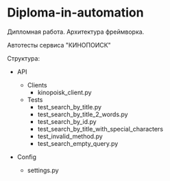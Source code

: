 # Diploma-in-automation
Дипломная работа. Архитектура фреймворка.

Автотесты сервиса "КИНОПОИСК"

Структура:

- API
	- Clients
		- kinopoisk_client.py
	- Tests
		- test_search_by_title.py
    	- test_search_by_title_2_words.py
  		- test_search_by_id.py
      	- test_search_by_title_with_special_characters
      	- test_invalid_method.py
      	- test_search_empty_query.py

- Config
	- settings.py
